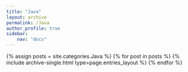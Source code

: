 ```yaml
---
title: "Java"
layout: archive
permalink: /Java
author_profile: true
sidebar:
    nav: "docs"
---
```


{% assign posts = site.categories.Java %}
{% for post in posts %} {% include archive-single.html type=page.entries_layout %} {% endfor %}
